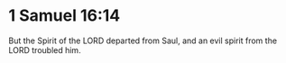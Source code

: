 # 1 Samuel 16:14

But the Spirit of the LORD departed from Saul, and an evil spirit from the LORD troubled him.